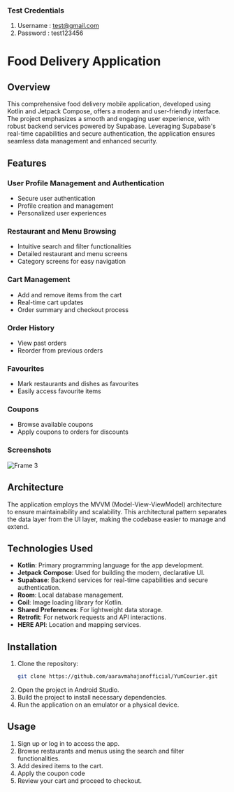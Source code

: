 ### Test Credentials
1.  Username : test@gmail.com
2.  Password : test123456

# Food Delivery Application

## Overview

This comprehensive food delivery mobile application, developed using Kotlin and Jetpack Compose, offers a modern and user-friendly interface. The project emphasizes a smooth and engaging user experience, with robust backend services powered by Supabase. Leveraging Supabase's real-time capabilities and secure authentication, the application ensures seamless data management and enhanced security.

## Features

### User Profile Management and Authentication
- Secure user authentication
- Profile creation and management
- Personalized user experiences

### Restaurant and Menu Browsing
- Intuitive search and filter functionalities
- Detailed restaurant and menu screens
- Category screens for easy navigation

### Cart Management
- Add and remove items from the cart
- Real-time cart updates
- Order summary and checkout process

### Order History
- View past orders
- Reorder from previous orders

### Favourites
- Mark restaurants and dishes as favourites
- Easily access favourite items

### Coupons
- Browse available coupons
- Apply coupons to orders for discounts

### Screenshots
![Frame 3](https://github.com/aaravmahajanofficial/YumCourier/assets/64666066/220d5392-49b1-41f8-8f32-57e96d219595)

## Architecture
The application employs the MVVM (Model-View-ViewModel) architecture to ensure maintainability and scalability. This architectural pattern separates the data layer from the UI layer, making the codebase easier to manage and extend.

## Technologies Used
- **Kotlin**: Primary programming language for the app development.
- **Jetpack Compose**: Used for building the modern, declarative UI.
- **Supabase**: Backend services for real-time capabilities and secure authentication.
- **Room**: Local database management.
- **Coil**: Image loading library for Kotlin.
- **Shared Preferences**: For lightweight data storage.
- **Retrofit**: For network requests and API interactions.
- **HERE API**: Location and mapping services.

## Installation

1. Clone the repository:
   ```sh
   git clone https://github.com/aaravmahajanofficial/YumCourier.git
2. Open the project in Android Studio.
3. Build the project to install necessary dependencies.
4. Run the application on an emulator or a physical device.

## Usage
1. Sign up or log in to access the app.
2. Browse restaurants and menus using the search and filter functionalities.
3. Add desired items to the cart.
4. Apply the coupon code
5. Review your cart and proceed to checkout.

